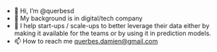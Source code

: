 - 👋 Hi, I’m @querbesd
- 👀 My background is in digital/tech company
- 🌱 I help start-ups / scale-ups to better leverage their data either by making it available for the teams or by using it in prediction models.  
- 📫 How to reach me querbes.damien@gmail.com

<!---
querbesd/querbesd is a ✨ special ✨ repository because its `README.md` (this file) appears on your GitHub profile.
You can click the Preview link to take a look at your changes.
--->
